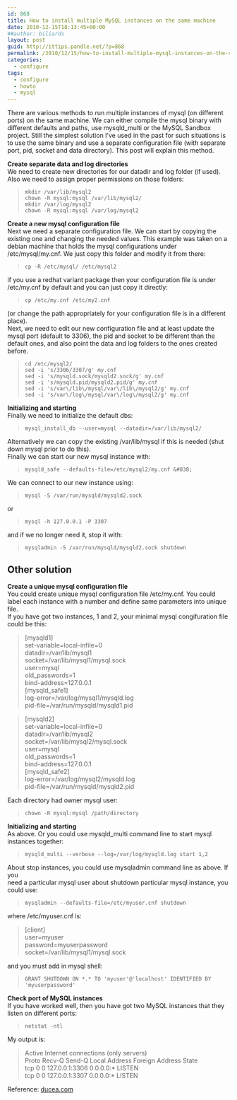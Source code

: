 ```yaml
---
id: 868
title: How to install multiple MySQL instances on the same machine
date: 2010-12-15T18:13:45+00:00
##author: biliards
layout: post
guid: http://ittips.pandle.net/?p=868
permalink: /2010/12/15/how-to-install-multiple-mysql-instances-on-the-same-machine/
categories:
  - configure
tags:
  - configure
  - howto
  - mysql
---
```

There are various methods to run multiple instances of mysql (on different ports) on the same machine. We can either compile the mysql binary with different defaults and paths, use mysqld_multi or the MySQL Sandbox project. Still the simplest solution I’ve used in the past for such situations is to use the same binary and use a separate configuration file (with separate port, pid, socket and data directory). This post will explain this method.

**Create separate data and log directories**  
We need to create new directories for our datadir and log folder (if used). Also we need to assign proper permissions on those folders:  
> `mkdir /var/lib/mysql2`<br />
`chown -R mysql:mysql /var/lib/mysql2/`<br />
`mkdir /var/log/mysql2`<br />
`chown -R mysql:mysql /var/log/mysql2`

**Create a new mysql configuration file**  
Next we need a separate configuration file. We can start by copying the existing one and changing the needed values. This example was taken on a debian machine that holds the mysql configurations under /etc/mysql/my.cnf. We just copy this folder and modify it from there:  
> `cp -R /etc/mysql/ /etc/mysql2`  

if you use a redhat variant package then your configuration file is under /etc/my.cnf by default and you can just copy it directly:  
> `cp /etc/my.cnf /etc/my2.cnf`  

(or change the path appropriately for your configuration file is in a different place).  
Next, we need to edit our new configuration file and at least update the mysql port (default to 3306), the pid and socket to be different than the default ones, and also point the data and log folders to the ones created before.  
> `cd /etc/mysql2/`<br />
`sed -i 's/3306/3307/g' my.cnf`<br />
`sed -i 's/mysqld.sock/mysqld2.sock/g' my.cnf`<br />
`sed -i 's/mysqld.pid/mysqld2.pid/g' my.cnf`<br />
`sed -i 's/var\/lib\/mysql/var\/lib\/mysql2/g' my.cnf`<br />
`sed -i 's/var\/log\/mysql/var\/log\/mysql2/g' my.cnf`

**Initializing and starting**  
Finally we need to initialize the default dbs:  
> `mysql_install_db --user=mysql --datadir=/var/lib/mysql2/`  

Alternatively we can copy the existing /var/lib/mysql if this is needed (shut down mysql prior to do this).  
Finally we can start our new mysql instance with:  
> `mysqld_safe --defaults-file=/etc/mysql2/my.cnf &#038;`  

We can connect to our new instance using:  
> `mysql -S /var/run/mysqld/mysqld2.sock`  

or  
> `mysql -h 127.0.0.1 -P 3307`  

and if we no longer need it, stop it with:  
> `mysqladmin -S /var/run/mysqld/mysqld2.sock shutdown`

## Other solution
**Create a unique mysql configuration file**  
You could create unique mysql configuration file /etc/my.cnf. You could label each instance with a number and define same parameters into unique file.  
If you have got two instances, 1 and 2, your minimal mysql congifuration file could be this:  
> [mysqld1]<br />
set-variable=local-infile=0<br />
datadir=/var/lib/mysql1<br />
socket=/var/lib/mysql1/mysql.sock<br />
user=mysql<br />
old_passwords=1<br />
bind-address=127.0.0.1<br />
[mysqld_safe1]<br />
log-error=/var/log/mysql1/mysqld.log<br />
pid-file=/var/run/mysqld/mysqld1.pid

> [mysqld2]<br />
set-variable=local-infile=0<br />
datadir=/var/lib/mysql2<br />
socket=/var/lib/mysql2/mysql.sock<br />
user=mysql<br />
old_passwords=1<br />
bind-address=127.0.0.1<br />
[mysqld_safe2]<br />
log-error=/var/log/mysql2/mysqld.log<br />
pid-file=/var/run/mysqld/mysqld2.pid

Each directory had owner mysql user:  
> `chown -R mysql:mysql /path/directory`

**Initializing and starting**  
As above. Or you could use mysqld_multi command line to start mysql instances together:  
> `mysqld_multi --verbose --log=/var/log/mysqld.log start 1,2`

About stop instances, you could use mysqladmin command line as above. If you  
need a particular mysql user about shutdown particular mysql instance, you could use:  
> `mysqladmin --defaults-file=/etc/myuser.cnf shutdown`  

where /etc/myuser.cnf is:  
> [client]<br />
user=myuser<br />
password=myuserpassword<br />
socket=/var/lib/mysql1/mysql.sock

and you must add in mysql shell:  
> `GRANT SHUTDOWN ON *.* TO 'myuser'@'localhost' IDENTIFIED BY 'myuserpassword'`

**Check port of MySQL instances**  
If you have worked well, then you have got two MySQL instances that they listen on different ports:  
> `netstat -ntl`  

My output is:  
> Active Internet connections (only servers)<br />
Proto Recv-Q Send-Q Local Address               Foreign Address             State<br />
tcp        0      0 127.0.0.1:3306              0.0.0.0:*                   LISTEN<br />
tcp        0      0 127.0.0.1:3307                 0.0.0.0:*                   LISTEN<br />

Reference: [ducea.com](http://www.ducea.com/2009/01/19/running-multiple-instances-of-mysql-on-the-same-machine/)
